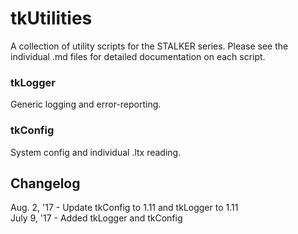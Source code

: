 # tkUtilities
A collection of utility scripts for the STALKER series. Please see the individual .md files for detailed documentation on each script.

### tkLogger
Generic logging and error-reporting.

### tkConfig
System config and individual .ltx reading.

## Changelog
Aug. 2, '17 - Update tkConfig to 1.11 and tkLogger to 1.11  
July 9, '17 - Added tkLogger and tkConfig
